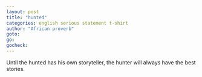 ```yaml
---
layout: post
title: "hunted"
categories: english serious statement t-shirt
author: "African proverb"
goto:
go:
gocheck:
---
```

Until the hunted has his own storyteller, the hunter will always have the best stories.
